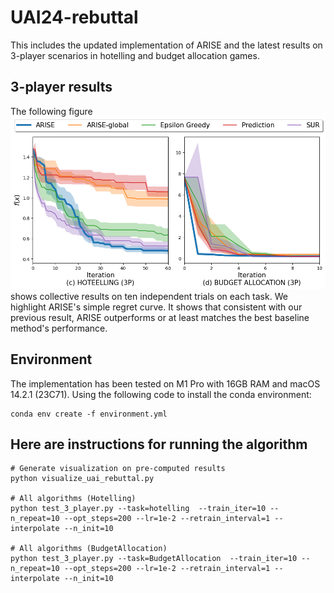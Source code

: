 # UAI24-rebuttal

This includes the updated implementation of ARISE and the latest results on 3-player scenarios in hotelling and budget allocation games.

## 3-player results

The following figure![summary_regret_rebuttal](./summary_regrets_uai_rebuttal.png) shows collective results on ten independent trials on each task. We highlight ARISE's simple regret curve. It shows that consistent with our previous result, ARISE outperforms or at least matches the best baseline method's performance.

## Environment

The implementation has been tested on M1 Pro with 16GB RAM and macOS 14.2.1 (23C71). Using the following code to install the conda environment:

```shell
conda env create -f environment.yml
```

## Here are instructions for running the algorithm

```shell
# Generate visualization on pre-computed results 
python visualize_uai_rebuttal.py

# All algorithms (Hotelling)
python test_3_player.py --task=hotelling  --train_iter=10 --n_repeat=10 --opt_steps=200 --lr=1e-2 --retrain_interval=1 --interpolate --n_init=10

# All algorithms (BudgetAllocation)
python test_3_player.py --task=BudgetAllocation  --train_iter=10 --n_repeat=10 --opt_steps=200 --lr=1e-2 --retrain_interval=1 --interpolate --n_init=10
```
